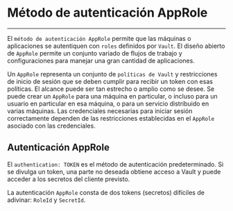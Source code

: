 # Método de autenticación AppRole

---

El `método de autenticación AppRole` permite que las máquinas o aplicaciones se autentiquen con `roles` definidos por
`Vault`. El diseño abierto de `AppRole` permite un conjunto variado de flujos de trabajo y configuraciones para manejar
una gran cantidad de aplicaciones.

Un `AppRole` representa un conjunto de `políticas de Vault` y restricciones de inicio de sesión que se deben cumplir
para recibir un token con esas políticas. El alcance puede ser tan estrecho o amplio como se desee. Se puede crear un
`AppRole` para una máquina en particular, o incluso para un usuario en particular en esa máquina, o para un servicio
distribuido en varias máquinas. Las credenciales necesarias para iniciar sesión correctamente dependen de las
restricciones establecidas en el `AppRole` asociado con las credenciales.

## Autenticación AppRole

El `authentication: TOKEN` es el método de autenticación predeterminado. Si se divulga un token, una parte no deseada
obtiene acceso a Vault y puede acceder a los secretos del cliente previsto.

La autenticación `AppRole` consta de dos tokens (secretos) difíciles de adivinar: `RoleId` y `SecretId`.


